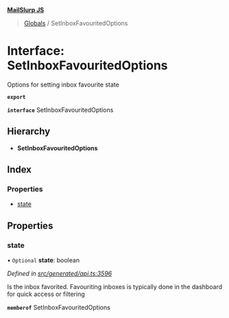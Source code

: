 **[MailSlurp JS](../README.md)**

> [Globals](../README.md) / SetInboxFavouritedOptions

# Interface: SetInboxFavouritedOptions

Options for setting inbox favourite state

**`export`** 

**`interface`** SetInboxFavouritedOptions

## Hierarchy

* **SetInboxFavouritedOptions**

## Index

### Properties

* [state](setinboxfavouritedoptions.md#state)

## Properties

### state

• `Optional` **state**: boolean

*Defined in [src/generated/api.ts:3596](https://github.com/mailslurp/mailslurp-client/blob/359c034/src/generated/api.ts#L3596)*

Is the inbox favorited. Favouriting inboxes is typically done in the dashboard for quick access or filtering

**`memberof`** SetInboxFavouritedOptions
